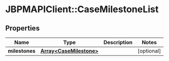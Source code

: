 # JBPMAPIClient::CaseMilestoneList

## Properties
Name | Type | Description | Notes
------------ | ------------- | ------------- | -------------
**milestones** | [**Array&lt;CaseMilestone&gt;**](CaseMilestone.md) |  | [optional] 


